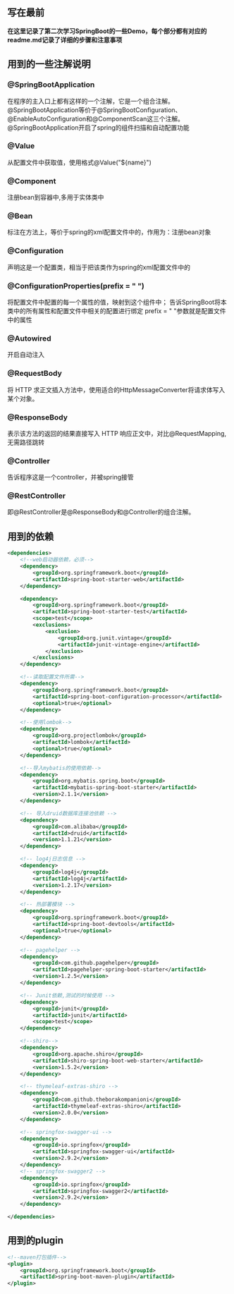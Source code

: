## 写在最前

**在这里记录了第二次学习SpringBoot的一些Demo，每个部分都有对应的readme.md记录了详细的步骤和注意事项**



## 用到的一些注解说明

### @SpringBootApplication

在程序的主入口上都有这样的一个注解，它是一个组合注解。
@SpringBootApplication等价于@SpringBootConfiguration、@EnableAutoConfiguration和@ComponentScan这三个注解。
@SpringBootApplication开启了spring的组件扫描和自动配置功能



### @Value
从配置文件中获取值，使用格式@Value("${name}")

### @Component
注册bean到容器中,多用于实体类中

### @Bean
标注在方法上，等价于spring的xml配置文件中的<bean>，作用为：注册bean对象

### @Configuration
声明这是一个配置类，相当于把该类作为spring的xml配置文件中的<beans>

### @ConfigurationProperties(prefix = " ")
将配置文件中配置的每一个属性的值，映射到这个组件中；
告诉SpringBoot将本类中的所有属性和配置文件中相关的配置进行绑定
prefix = " "参数就是配置文件中的属性 

### @Autowired
开启自动注入

### @RequestBody
将 HTTP 求正文插入方法中，使用适合的HttpMessageConverter将请求体写入某个对象。

### @ResponseBody
表示该方法的返回的结果直接写入 HTTP 响应正文中，对比@RequestMapping,无需路径跳转

### @Controller
告诉程序这是一个controller，并被spring接管

### @RestController
即@RestController是@ResponseBody和@Controller的组合注解。


## 用到的依赖
```xml
<dependencies>
    <!--web启动器依赖，必须-->
    <dependency>
        <groupId>org.springframework.boot</groupId>
        <artifactId>spring-boot-starter-web</artifactId>
    </dependency>

    <dependency>
        <groupId>org.springframework.boot</groupId>
        <artifactId>spring-boot-starter-test</artifactId>
        <scope>test</scope>
        <exclusions>
            <exclusion>
                <groupId>org.junit.vintage</groupId>
                <artifactId>junit-vintage-engine</artifactId>
            </exclusion>
        </exclusions>
    </dependency>

    <!--读取配置文件所需-->
    <dependency>
        <groupId>org.springframework.boot</groupId>
        <artifactId>spring-boot-configuration-processor</artifactId>
        <optional>true</optional>
    </dependency>

    <!--使用lombok-->
    <dependency>
        <groupId>org.projectlombok</groupId>
        <artifactId>lombok</artifactId>
        <optional>true</optional>
    </dependency>

    <!--导入mybatis的使用依赖-->
    <dependency>
        <groupId>org.mybatis.spring.boot</groupId>
        <artifactId>mybatis-spring-boot-starter</artifactId>
        <version>2.1.1</version>
    </dependency>

    <!-- 导入druid数据库连接池依赖 -->
    <dependency>
        <groupId>com.alibaba</groupId>
        <artifactId>druid</artifactId>
        <version>1.1.21</version>
    </dependency>

    <!-- log4j日志信息 -->
    <dependency>
        <groupId>log4j</groupId>
        <artifactId>log4j</artifactId>
        <version>1.2.17</version>
    </dependency>

    <!-- 热部署模块 -->
    <dependency>
        <groupId>org.springframework.boot</groupId>
        <artifactId>spring-boot-devtools</artifactId>
        <optional>true</optional> 
    </dependency>

    <!-- pagehelper -->
    <dependency>
        <groupId>com.github.pagehelper</groupId>
        <artifactId>pagehelper-spring-boot-starter</artifactId>
        <version>1.2.5</version>
    </dependency>

    <!-- Junit依赖,测试的时候使用 -->
    <dependency>
        <groupId>junit</groupId>
        <artifactId>junit</artifactId>
        <scope>test</scope>
    </dependency>

    <!--shiro-->
    <dependency>
        <groupId>org.apache.shiro</groupId>
        <artifactId>shiro-spring-boot-web-starter</artifactId>
        <version>1.5.2</version>
    </dependency>

    <!-- thymeleaf-extras-shiro -->
    <dependency>
        <groupId>com.github.theborakompanioni</groupId>
        <artifactId>thymeleaf-extras-shiro</artifactId>
        <version>2.0.0</version>
    </dependency>

    <!-- springfox-swagger-ui -->
    <dependency>
        <groupId>io.springfox</groupId>
        <artifactId>springfox-swagger-ui</artifactId>
        <version>2.9.2</version>
    </dependency>
    <!-- springfox-swagger2 -->
    <dependency>
        <groupId>io.springfox</groupId>
        <artifactId>springfox-swagger2</artifactId>
        <version>2.9.2</version>
    </dependency>

</dependencies>

```

## 用到的plugin

```xml
<!--maven打包插件-->
<plugin>
    <groupId>org.springframework.boot</groupId>
    <artifactId>spring-boot-maven-plugin</artifactId>
</plugin>
```

